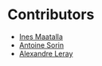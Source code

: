 # Contributors

- [Ines Maatalla](https://github.com/InesMaatalla)
- [Antoine Sorin](https://github.com/AntoineSorin)
- [Alexandre Leray](https://github.com/bedomon)
